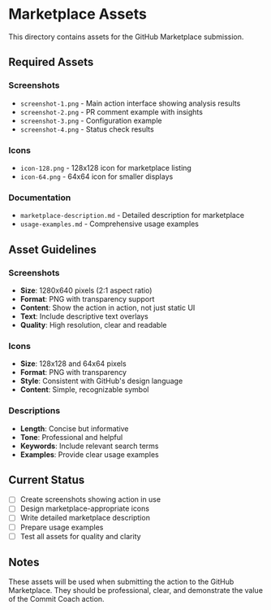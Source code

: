 # Marketplace Assets

This directory contains assets for the GitHub Marketplace submission.

## Required Assets

### Screenshots
- `screenshot-1.png` - Main action interface showing analysis results
- `screenshot-2.png` - PR comment example with insights
- `screenshot-3.png` - Configuration example
- `screenshot-4.png` - Status check results

### Icons
- `icon-128.png` - 128x128 icon for marketplace listing
- `icon-64.png` - 64x64 icon for smaller displays

### Documentation
- `marketplace-description.md` - Detailed description for marketplace
- `usage-examples.md` - Comprehensive usage examples

## Asset Guidelines

### Screenshots
- **Size**: 1280x640 pixels (2:1 aspect ratio)
- **Format**: PNG with transparency support
- **Content**: Show the action in action, not just static UI
- **Text**: Include descriptive text overlays
- **Quality**: High resolution, clear and readable

### Icons
- **Size**: 128x128 and 64x64 pixels
- **Format**: PNG with transparency
- **Style**: Consistent with GitHub's design language
- **Content**: Simple, recognizable symbol

### Descriptions
- **Length**: Concise but informative
- **Tone**: Professional and helpful
- **Keywords**: Include relevant search terms
- **Examples**: Provide clear usage examples

## Current Status

- [ ] Create screenshots showing action in use
- [ ] Design marketplace-appropriate icons
- [ ] Write detailed marketplace description
- [ ] Prepare usage examples
- [ ] Test all assets for quality and clarity

## Notes

These assets will be used when submitting the action to the GitHub Marketplace. They should be professional, clear, and demonstrate the value of the Commit Coach action.
